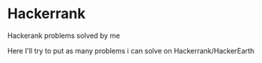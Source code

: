 Hackerrank
==========

Hackerank problems solved by me

Here I'll try to put as many problems i can solve on Hackerrank/HackerEarth
